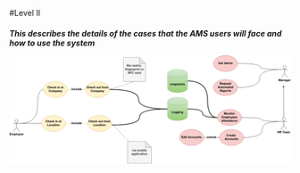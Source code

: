 #Level II
<h5>This describes the details of the cases that the AMS users will face and how to use the system

![](a.png)